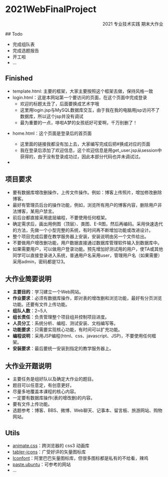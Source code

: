 # 2021WebFinalProject
<p align="right">2021 专业技术实践 期末大作业</p>
## Todo

- 完成组队表
- 完成选题报告
- 开工啦
- ...

## Finished

- template.html: 主要的框架，大家主要按照这个框架去做，保持风格一致
- login.html：这是本网站第一个要访问的页面，在这个页面中完成登录
  - 欢迎的标题太丑了，后面要换成艺术字哦
  - 这里用login.jsp与MySQL数据库交互，由于我在我的电脑用jsp访问不了数据库，所以这个jsp并没有调试
  - 最为重要的一点，哆啦A梦的女孩纸好可爱啊，千万别删了！

* home.html：这个页面是登录后的首页面
  * 这里面的链接我都没有加上去，大家编写完成后把#换成对应的页面
  * 我在登录后添加了欢迎信息，这个欢迎信息是用get_user.jsp从session中获得的，由于没有登录成功过，因此本部分代码也并未调试过。

* 

## 项目要求

* 要有数据库增改删操作，上传文件操作。例如：博客上传照片，增加修改删除博客。
* 最好有管理员后台的操作功能，例如，浏览所有用户的博客内容，删除用户非法博客，某用户禁言。  
* 前后台都直接采用底层编程，不要使用任何框架。
* 确定需求后，画出用例图（顶层）、类图、E-R图，然后再编码。采用快速迭代的方法，先做一个小型完整的系统，有时间再不断增加功能或改进设计。
* 整个项目完成后要在教学服务器上安装，安装说明由另一个文件给出。
* 不要做用户增改删功能，用户数据直接通过数据库管理软件输入到数据库中。
* 如果需要用户，可以做用户登录功能。预先增加好测试用的用户，使TA或其他同学可以直接登录进入系统，普通用户名采用user，管理用户名（如果需要）采用admin，密码都是123。

## 大作业简要说明

- **主要目的**：学习建立一个Web网站。
- **作业要求**：必须有数据库操作，即对表的增改删和浏览功能，最好有分页浏览功能。还要有文件上传功能。
- **组队人数**：2~5人
- **组长责任**：负责管理整个项目组并控制项目进度。
- **人员分工**：系统分析、编程、测试安装、文档编写等。
- **功能要求**：只需要实现核心功能，有时间可以扩充功能。
- **编程说明**：采用JSP编程(html、css、javascript、JSP)，不要使用任何框架。
- **安装要求**：最后要统一安装到指定的教学服务器上。

## 大作业开题说明

- 主要任务是组好队以及确定大作业的题目。
- 题目可以任意定，有创意更好。
- 尽量多地覆盖本课程的核心内容。
- 一定要有数据库操作(表的增改删)的内容。
- 要有文件上传功能。
- 选题参考：博客、BBS、微博、Web聊天、记事本、留言板、旅游网站、购物网站。

##  Utils

- [animate.css](https://github.com/animate-css/animate.css)：跨浏览器的 css3 动画库
- [tabler-icons](https://github.com/tabler/tabler-icons)：广受好评的矢量图标库
- [Iconfont](https://www.iconfont.cn/)：阿里巴巴矢量图标库，但很多图标都是私有的不给看，辣鸡
- [paste.ubuntu](https://paste.ubuntu.com/)：可参考的网站
- ...